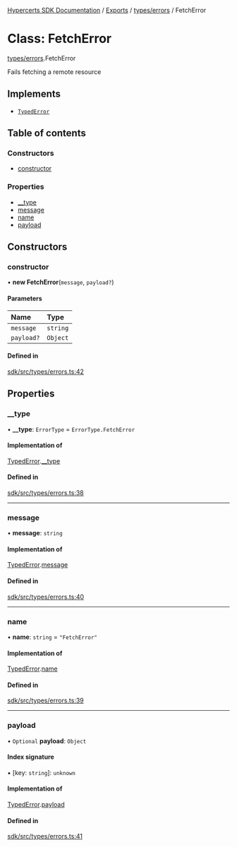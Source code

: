 [Hypercerts SDK Documentation](../README.md) / [Exports](../modules.md) / [types/errors](../modules/types_errors.md) / FetchError

# Class: FetchError

[types/errors](../modules/types_errors.md).FetchError

Fails fetching a remote resource

## Implements

- [`TypedError`](../interfaces/types_errors.TypedError.md)

## Table of contents

### Constructors

- [constructor](types_errors.FetchError.md#constructor)

### Properties

- [\_\_type](types_errors.FetchError.md#__type)
- [message](types_errors.FetchError.md#message)
- [name](types_errors.FetchError.md#name)
- [payload](types_errors.FetchError.md#payload)

## Constructors

### constructor

• **new FetchError**(`message`, `payload?`)

#### Parameters

| Name       | Type     |
| :--------- | :------- |
| `message`  | `string` |
| `payload?` | `Object` |

#### Defined in

[sdk/src/types/errors.ts:42](https://github.com/Network-Goods/hypercerts/blob/4e6c302/sdk/src/types/errors.ts#L42)

## Properties

### \_\_type

• **\_\_type**: `ErrorType` = `ErrorType.FetchError`

#### Implementation of

[TypedError](../interfaces/types_errors.TypedError.md).[\_\_type](../interfaces/types_errors.TypedError.md#__type)

#### Defined in

[sdk/src/types/errors.ts:38](https://github.com/Network-Goods/hypercerts/blob/4e6c302/sdk/src/types/errors.ts#L38)

---

### message

• **message**: `string`

#### Implementation of

[TypedError](../interfaces/types_errors.TypedError.md).[message](../interfaces/types_errors.TypedError.md#message)

#### Defined in

[sdk/src/types/errors.ts:40](https://github.com/Network-Goods/hypercerts/blob/4e6c302/sdk/src/types/errors.ts#L40)

---

### name

• **name**: `string` = `"FetchError"`

#### Implementation of

[TypedError](../interfaces/types_errors.TypedError.md).[name](../interfaces/types_errors.TypedError.md#name)

#### Defined in

[sdk/src/types/errors.ts:39](https://github.com/Network-Goods/hypercerts/blob/4e6c302/sdk/src/types/errors.ts#L39)

---

### payload

• `Optional` **payload**: `Object`

#### Index signature

▪ [key: `string`]: `unknown`

#### Implementation of

[TypedError](../interfaces/types_errors.TypedError.md).[payload](../interfaces/types_errors.TypedError.md#payload)

#### Defined in

[sdk/src/types/errors.ts:41](https://github.com/Network-Goods/hypercerts/blob/4e6c302/sdk/src/types/errors.ts#L41)
